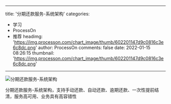 
---
title: '分期还款服务-系统架构'
categories: 
 - 学习
 - ProcessOn
 - 推荐
headimg: 'https://img.processon.com/chart_image/thumb/602201147d9c0816c3e6c8dc.png'
author: ProcessOn
comments: false
date: 2022-01-15 08:26:15
thumbnail: 'https://img.processon.com/chart_image/thumb/602201147d9c0816c3e6c8dc.png'
---

<div>   
<img class="thumb" alt="分期还款服务-系统架构" src="https://img.processon.com/chart_image/thumb/602201147d9c0816c3e6c8dc.png" referrerpolicy="no-referrer">
<p>分期还款服务-系统架构，支持手动还款、自动还款、逾期还款、一次性提前结清，服务高可用、业务具有高容错性</p>  
</div>
            